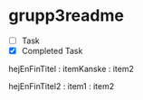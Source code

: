 # grupp3readme

- [ ] Task
- [x] Completed Task

hejEnFinTitel
: itemKanske
: item2

hejEnFinTitel2
: item1
: item2
